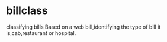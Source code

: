# billclass
classifying bills
Based on a web bill,identifying the type of bill it is,cab,restaurant or hospital.
